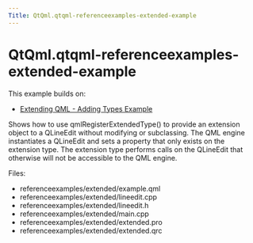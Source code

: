 ```yaml
---
Title: QtQml.qtqml-referenceexamples-extended-example
---
```


# QtQml.qtqml-referenceexamples-extended-example

<span class="subtitle"></span>
<!-- $$$referenceexamples/extended-description -->
<p>This example builds on:</p>
<ul>
<li><a href="https://developer.ubuntu.comapps/qml/sdk-15.04.4/QtQml.referenceexamples-adding/">Extending QML - Adding Types Example</a></li>
</ul>
<p>Shows how to use qmlRegisterExtendedType() to provide an extension object to a QLineEdit without modifying or subclassing. The QML engine instantiates a QLineEdit and sets a property that only exists on the extension type. The extension type performs calls on the QLineEdit that otherwise will not be accessible to the QML engine.</p>
<p>Files:</p>
<ul>
<li>referenceexamples/extended/example.qml</li>
<li>referenceexamples/extended/lineedit.cpp</li>
<li>referenceexamples/extended/lineedit.h</li>
<li>referenceexamples/extended/main.cpp</li>
<li>referenceexamples/extended/extended.pro</li>
<li>referenceexamples/extended/extended.qrc</li>
</ul>
<!-- @@@referenceexamples/extended -->
